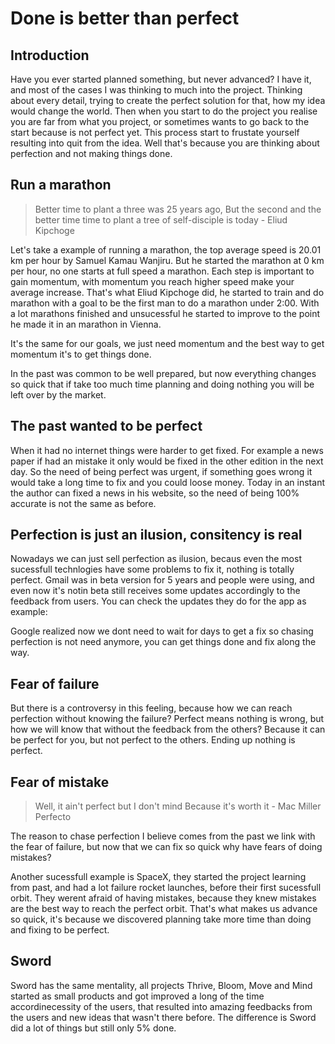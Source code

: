 # Done is better than perfect

## Introduction

Have you ever started planned something, but never advanced? 
I have it, and most of the cases I was thinking to much into the project.
Thinking about every detail, trying to create the perfect solution for that, how my idea would change the world.
Then when you start to do the project you realise you are far from what you project, or sometimes wants to go back to the start because is not perfect yet. This process start to frustate yourself resulting into quit from the idea.
Well that's because you are thinking about perfection and not making things done.

## Run a marathon
> Better time to plant a three was 25 years ago,
But the second and the better time time to plant a tree of self-disciple is today - Eliud Kipchoge

Let's take a example of running a marathon, the top average speed is 20.01 km per hour by Samuel Kamau Wanjiru. But he started the marathon at 0 km per hour, no one starts at full speed a marathon. Each step is important to gain momentum, with momentum you reach higher speed make your average increase.
That's what Eliud Kipchoge did, he started to train and do marathon with a goal to be the first man to do a marathon under 2:00. With a lot marathons finished and unsucessful he started to improve to the point he made it in an marathon in Vienna.

It's the same for our goals, we just need momentum and the best way to get momentum it's to get things done.

In the past was common to be well prepared, but now everything changes so quick that if take too much time planning and doing nothing you will be left over by the market.

## The past wanted to be perfect
When it had no internet things were harder to get fixed. For example a news paper if had an mistake it only would be fixed in the other edition in the next day. 
So the need of being perfect was urgent, if something goes wrong it would take a long time to fix and you could loose money.
Today in an instant the author can fixed a news in his website, so the need of being 100% accurate is not the same as before.

## Perfection is just an ilusion, consitency is real
Nowadays we can just sell perfection as ilusion, becaus even the most sucessfull technlogies have some problems to fix it, nothing is totally perfect.
Gmail was in beta version for 5 years and people were using, and even now it's notin beta still receives some updates accordingly to the feedback from users. You can check the updates they do for the app as example:

Google realized now we dont need to wait for days to get a fix so chasing perfection is not need anymore, you can get things done and fix along the way. 

## Fear of failure
But there is a controversy in this feeling, because how we can reach perfection without knowing the failure?
Perfect means nothing is wrong, but how we will know that without the feedback from the others? Because it can be perfect for you, but not perfect to the others. Ending up nothing is perfect.

## Fear of mistake
> Well, it ain't perfect but I don't mind
 Because it's worth it - Mac Miller Perfecto

The reason to chase perfection I believe comes from the past we link with the fear of failure, but now that we can fix so quick why have fears of doing mistakes? 

Another sucessfull example is SpaceX, they started the project learning from past, and had a lot failure rocket launches, before their first sucessfull orbit. They werent afraid of having mistakes, because they knew mistakes are the best way to reach the perfect orbit.
That's what makes us advance so quick, it's because we discovered planning take more time than doing and fixing to be perfect.

## Sword 
Sword has the same mentality, all projects Thrive, Bloom, Move and Mind started as small products and got improved a long of the time accordinecessity of the users, that resulted into amazing feedbacks from the users and new ideas that wasn't there before.
The difference is Sword did a lot of things but still only 5% done.

